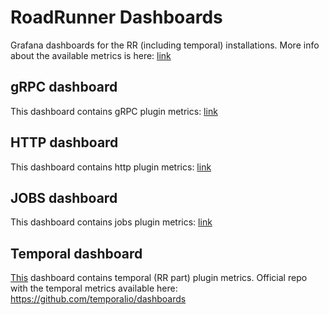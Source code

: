 # RoadRunner Dashboards

Grafana dashboards for the RR (including temporal) installations. More info about the available metrics is here: [link](https://roadrunner.dev/docs/plugins-metrics/2.x/en)

## gRPC dashboard

This dashboard contains gRPC plugin metrics: [link](grpc.md)

## HTTP dashboard

This dashboard contains http plugin metrics: [link](http.md)

## JOBS dashboard

This dashboard contains jobs plugin metrics: [link](jobs.md)

## Temporal dashboard

[This](temporal.md) dashboard contains temporal (RR part) plugin metrics.
Official repo with the temporal metrics available here: https://github.com/temporalio/dashboards
